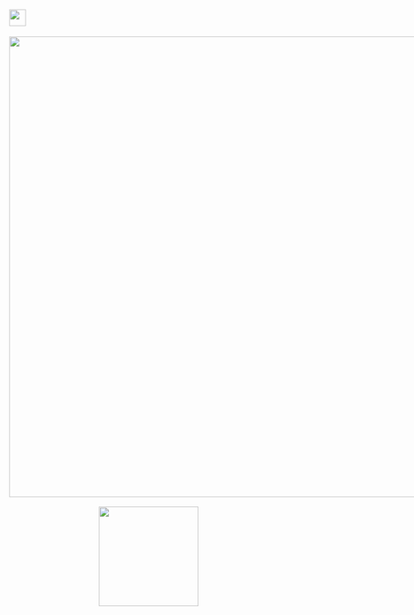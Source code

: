 <h1>
  <img src="https://media.giphy.com/media/hvRJCLFzcasrR4ia7z/giphy.gif" width="30px"/>
</h1>

<div align="center">
  <!--  ALTERNATIVE
  <img src="https://media4.giphy.com/media/f3iwJFOVOwuy7K6FFw/giphy.gif?cid=ecf05e47yabcda6d4cg0wq5eq4y8tb5uqvsrmppy20g9g2hq&amp;rid=giphy.gif&amp;ct=g"                    style="width: 500px; height: 281.25px; left: 0px; top: 0px; opacity: 0;">
  -->
  <img src="https://c.tenor.com/-SV9TjUGabMAAAAM/hacker-python.gif" width="833" height="auto" style="max-width: 833px;">
</div>
</br>

<div align="center">
  <a href="#">
    <img src="https://github-readme-stats.vercel.app/api/top-langs/?username=edwinogwel&langs_count=8&theme=vision-friendly-dark&layout=compact" height="180px"/>
  </a>
</div>
